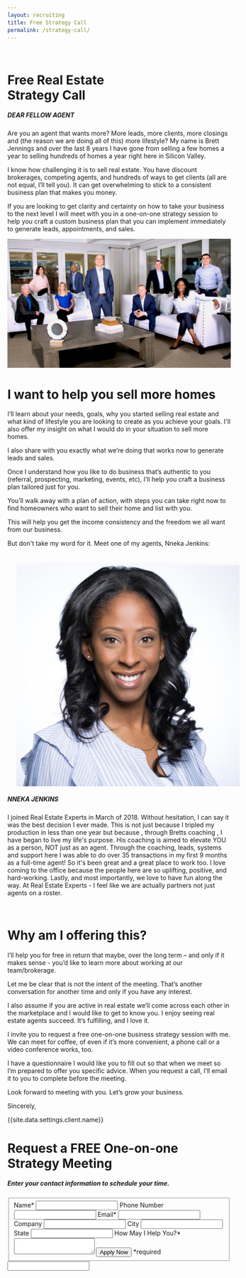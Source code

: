 ```yaml
---
layout: recruiting
title: Free Strategy Call
permalink: /strategy-call/
---
```


<div class="recruiting-page">&nbsp;<h1 class="join-us">Free Real Estate<br />Strategy Call</h1><h5 class="join-us-subtitle">DEAR FELLOW AGENT</h5><p>Are you an agent that wants more? More leads, more clients, more closings and (the reason we are doing all of this) more lifestyle? My name is Brett Jennings and over the last 8 years I have gone from selling a few homes a year to selling hundreds of homes a year right here in Silicon Valley.</p><p>I know how challenging it is to sell real estate. You have discount brokerages, competing agents, and hundreds of ways to get clients (all are not equal, I&rsquo;ll tell you). It can get overwhelming to stick to a consistent business plan that makes you money.</p><p>If you are looking to get clarity and certainty on how to take your business to the next level I will meet with you in a one-on-one strategy session to help you craft a custom business plan that you can implement immediately to generate leads, appointments, and sales.</p><!--base32-41xja839dthprxb4cmg76x3jc5u6atvt5nr6gvvmdxtjwu3mdnp209bx40-base32--><!--base32-40y70fjdf4g6wrbdcmg6jwt0bxfnyqt0c5q6882935v6a83kdxp6882zbxfny83fcrg6gvvdcntj0x3f41j62x355ry2yw1y40-base32--><img class="post-image" src="/img/teamphoto.jpg" /><h1>I want to help you sell more homes</h1><p>I&rsquo;ll learn about your needs, goals, why you started selling real estate and what kind of lifestyle you are looking to create as you achieve your goals. I'll also offer my insight on what I would do in your situation to sell more homes.</p><p>I also share with you exactly what we&rsquo;re doing that works now to generate leads and sales.</p><p>Once I understand how you like to do business that&rsquo;s authentic to you (referral, prospecting, marketing, events, etc), I&rsquo;ll help you craft a business plan tailored just for you.</p><p>You&rsquo;ll walk away with a plan of action, with steps you can take right now to find homeowners who want to sell their home and list with you.</p><p>This will help you get the income consistency and the freedom we all want from our business.</p><p>But don't take my word for it. Meet one of my agents, Nneka Jenkins:</p> <!-- <hr>
<div class="qanda">
<p class="section-title">Here’s what a few agents say about working with me…</p>

<p><span class="quote"></span><br>
<span class="author"></span></p>

<p><span class="quote"></span><br>
<span class="author"></span></p>

<p><span class="quote"></span><br>
<span class="author"></span></p>
</div>
<hr> --> <img class="half-image" style="float: left; padding: 20px;" src="/img/nneka.jpg" /><h5>NNEKA JENKINS</h5><p>I joined Real Estate Experts in March of 2018. Without hesitation, I can say it was the best decision I ever made. This is not just because I tripled my production in less than one year but because , through Bretts coaching , I have began to live my life's purpose. His coaching is aimed to elevate YOU as a person, NOT just as an agent. Through the coaching, leads, systems and support here I was able to do over 35 transactions in my first 9 months as a full-time agent! So it's been great and a great place to work too. I love coming to the office because the people here are so uplifting, positive, and hard-working. Lastly, and most importantly, we love to have fun along the way. At Real Estate Experts - I feel like we are actually partners not just agents on a roster.</p>&nbsp;<h1>Why am I offering this?</h1><p>I&rsquo;ll help you for free in return that maybe, over the long term &ndash; and only if it makes sense - you&rsquo;d like to learn more about working at our team/brokerage.</p><p>Let me be clear that is not the intent of the meeting. That&rsquo;s another conversation for another time and only if you have any interest.</p><p>I also assume if you are active in real estate we&rsquo;ll come across each other in the marketplace and I would like to get to know you. I enjoy seeing real estate agents succeed. It&rsquo;s fulfilling, and I love it.</p><p>I invite you to request a free one-on-one business strategy session with me. We can meet for coffee, of even if it&rsquo;s more convenient, a phone call or a video conference works, too.</p><p>I have a questionnaire I would like you to fill out so that when we meet so I&rsquo;m prepared to offer you specific advice. When you request a call, I&rsquo;ll email it to you to complete before the meeting.</p><p>Look forward to meeting with you. Let&rsquo;s grow your business.</p><p>Sincerely,</p><p>{{site.data.settings.client.name}}</p><h1 class="join-us">Request a FREE One-on-one Strategy Meeting</h1><h5 class="join-us-subtitle">Enter your contact information to schedule your time.</h5><form method="post" class="home-value cta-forms" action="https://formspree.io/{{site.data.settings.client.email}}" onsubmit="return setReturn()"><fieldset><label for="name">Name*</label> <input type="text" required="" name="name" /> <label for="phone">Phone Number </label> <input type="tel" name="phone" /> <label for="email">Email*</label> <input type="text" required="" name="email" /> <label for="company">Company </label> <input type="text" name="company" /> <label for="city">City </label> <input type="text" name="city" /> <label for="state">State </label> <input type="text" name="state" /> <label for="message">How May I Help You?* </label><textarea name="message" required=""></textarea> <input class="submit light-light" type="submit" value="Apply Now" name="submitrecruitingForm" /> <span class="asterisk">*required</span></fieldset><div class="hidden"><input type="hidden" value="{{site.data.settings.client.email}}" name="_to" /> <input type="hidden" value="Recruiting Contact Request Message From Your Vyral Careers and Training Video Blog" name="_subject" /> <input type="text" name="_gotcha" /></div></form></div>